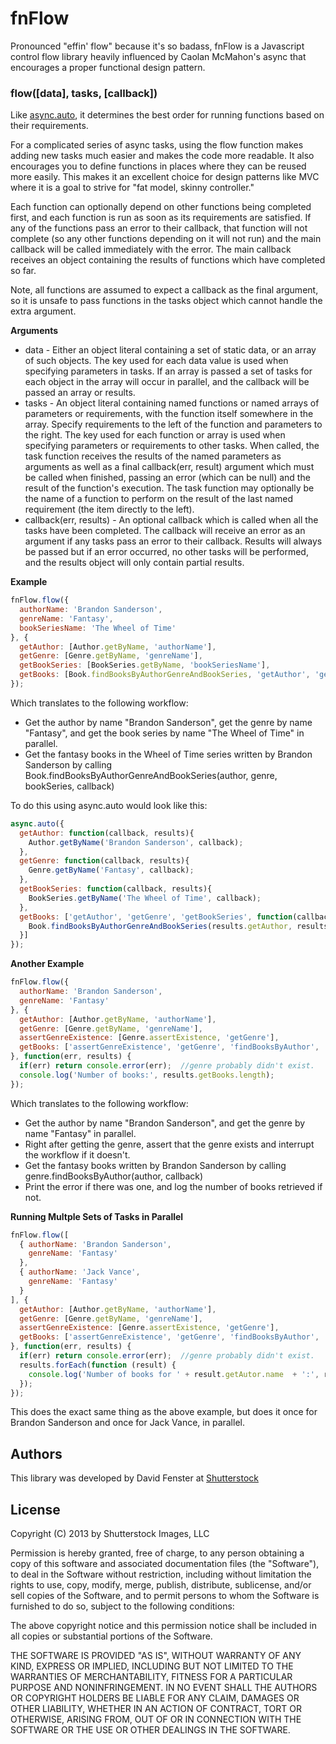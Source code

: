 fnFlow
======

Pronounced "effin' flow" because it's so badass, fnFlow is a Javascript control flow library heavily influenced by Caolan McMahon's async that encourages a proper functional design pattern.

### flow([data], tasks, [callback])

Like [async.auto](https://github.com/caolan/async#auto), it determines the best order for running functions based on their requirements.

For a complicated series of async tasks, using the flow function makes adding
new tasks much easier and makes the code more readable.  It also encourages  you to define functions in places where they can be reused more easily.  This makes it an excellent choice for design patterns like MVC where it is a goal to strive for "fat model, skinny controller."

Each function can optionally depend on other functions being completed first,
and each function is run as soon as its requirements are satisfied. If any of
the functions pass an error to their callback, that function will not complete
(so any other functions depending on it will not run) and the main callback
will be called immediately with the error. The main callback receives an object
containing the results of functions which have completed so far.

Note, all functions are assumed to expect a callback as the final argument, so it is unsafe to pass functions in the tasks object which cannot handle the
extra argument. 


__Arguments__

* data - Either an object literal containing a set of static data, or an array of such objects.  The key used for each data value is used when specifying parameters in tasks.  If an array is passed a set of tasks for each object in the array will occur in parallel, and the callback will be passed an array or results.
* tasks - An object literal containing named functions or named arrays of parameters or requirements, with the function itself somewhere in the array.  Specify requirements to the left of the function and parameters to the right. The key used for each function or array is used when specifying parameters or requirements to other tasks. When called, the task function receives the results of the named parameters as arguments as well as a final callback(err, result) argument which must be called when finished, passing an error (which can be null) and the result of the function's execution.  The task function may optionally be the name of a function to perform on the result of the last named requirement (the item directly to the left).
* callback(err, results) - An optional callback which is called when all the
  tasks have been completed. The callback will receive an error as an argument
  if any tasks pass an error to their callback. Results will always be passed
	but if an error occurred, no other tasks will be performed, and the results
	object will only contain partial results.
  

__Example__

```js
fnFlow.flow({
  authorName: 'Brandon Sanderson',
  genreName: 'Fantasy',
  bookSeriesName: 'The Wheel of Time'
}, {
  getAuthor: [Author.getByName, 'authorName'],
  getGenre: [Genre.getByName, 'genreName'],
  getBookSeries: [BookSeries.getByName, 'bookSeriesName'],
  getBooks: [Book.findBooksByAuthorGenreAndBookSeries, 'getAuthor', 'getGenre', 'getBookSeries']
});
```
Which translates to the following workflow:
* Get the author by name "Brandon Sanderson", get the genre by name "Fantasy", and get the book series by name "The Wheel of Time" in parallel.
* Get the fantasy books in the Wheel of Time series written by Brandon Sanderson by calling Book.findBooksByAuthorGenreAndBookSeries(author, genre, bookSeries, callback)

To do this using async.auto would look like this:

```js
async.auto({
  getAuthor: function(callback, results){
    Author.getByName('Brandon Sanderson', callback);
  },
  getGenre: function(callback, results){
    Genre.getByName('Fantasy', callback);
  },
  getBookSeries: function(callback, results){
    BookSeries.getByName('The Wheel of Time', callback);
  },
  getBooks: ['getAuthor', 'getGenre', 'getBookSeries', function(callback, results){
    Book.findBooksByAuthorGenreAndBookSeries(results.getAuthor, results.getGenre, results.getBookSeries, callback);
  }]
});
```

__Another Example__

```js
fnFlow.flow({
  authorName: 'Brandon Sanderson',
  genreName: 'Fantasy'
}, {
  getAuthor: [Author.getByName, 'authorName'],
  getGenre: [Genre.getByName, 'genreName'],
  assertGenreExistence: [Genre.assertExistence, 'getGenre'],
  getBooks: ['assertGenreExistence', 'getGenre', 'findBooksByAuthor', 'getAuthor']
}, function(err, results) {
  if(err) return console.error(err);  //genre probably didn't exist.
  console.log('Number of books:', results.getBooks.length);
});
```
Which translates to the following workflow:
* Get the author by name "Brandon Sanderson", and get the genre by name "Fantasy" in parallel.
* Right after getting the genre, assert that the genre exists and interrupt the workflow if it doesn't.
* Get the fantasy books written by Brandon Sanderson by calling genre.findBooksByAuthor(author, callback)
* Print the error if there was one, and log the number of books retrieved if not.


__Running Multple Sets of Tasks in Parallel__

```js
fnFlow.flow([
  { authorName: 'Brandon Sanderson',
    genreName: 'Fantasy'
  },
  { authorName: 'Jack Vance',
    genreName: 'Fantasy'
  }
], {
  getAuthor: [Author.getByName, 'authorName'],
  getGenre: [Genre.getByName, 'genreName'],
  assertGenreExistence: [Genre.assertExistence, 'getGenre'],
  getBooks: ['assertGenreExistence', 'getGenre', 'findBooksByAuthor', 'getAuthor']
}, function(err, results) {
  if(err) return console.error(err);  //genre probably didn't exist.
  results.forEach(function (result) {
    console.log('Number of books for ' + result.getAutor.name  + ':', results.getBooks.length);
  });
});
```
This does the exact same thing as the above example, but does it once for Brandon Sanderson and once for Jack Vance, in parallel.

## Authors

This library was developed by David Fenster at [Shutterstock](http://www.shutterstock.com)


## License

Copyright (C) 2013 by Shutterstock Images, LLC

Permission is hereby granted, free of charge, to any person obtaining a copy of this software and associated documentation files (the "Software"), to deal in the Software without restriction, including without limitation the rights to use, copy, modify, merge, publish, distribute, sublicense, and/or sell copies of the Software, and to permit persons to whom the Software is furnished to do so, subject to the following conditions:

The above copyright notice and this permission notice shall be included in all copies or substantial portions of the Software.

THE SOFTWARE IS PROVIDED "AS IS", WITHOUT WARRANTY OF ANY KIND, EXPRESS OR IMPLIED, INCLUDING BUT NOT LIMITED TO THE WARRANTIES OF MERCHANTABILITY, FITNESS FOR A PARTICULAR PURPOSE AND NONINFRINGEMENT. IN NO EVENT SHALL THE AUTHORS OR COPYRIGHT HOLDERS BE LIABLE FOR ANY CLAIM, DAMAGES OR OTHER LIABILITY, WHETHER IN AN ACTION OF CONTRACT, TORT OR OTHERWISE, ARISING FROM, OUT OF OR IN CONNECTION WITH THE SOFTWARE OR THE USE OR OTHER DEALINGS IN THE SOFTWARE.





